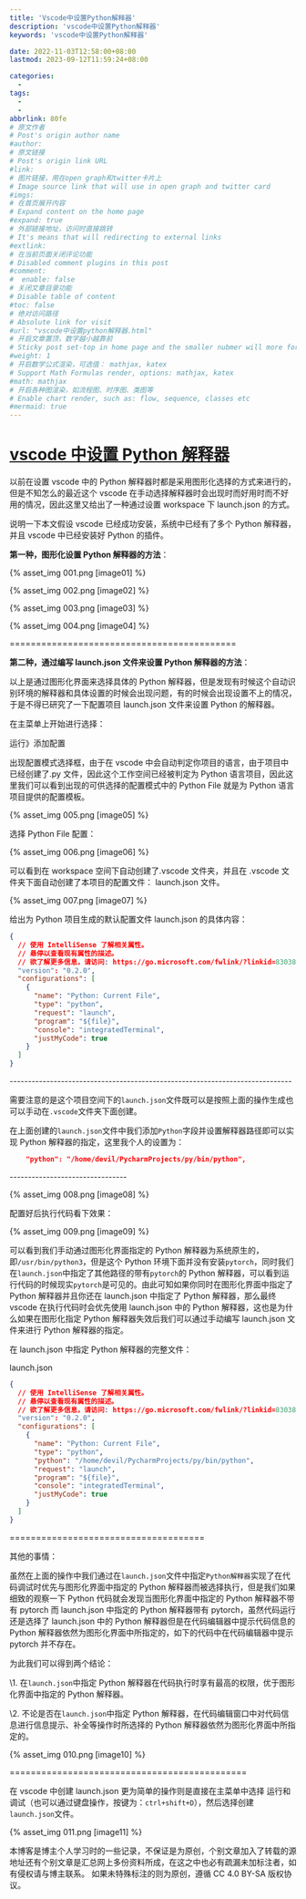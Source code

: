 ```yaml
---
title: 'Vscode中设置Python解释器'
description: 'vscode中设置Python解释器'
keywords: 'vscode中设置Python解释器'

date: 2022-11-03T12:58:00+08:00
lastmod: 2023-09-12T11:59:24+08:00

categories:
  -
tags:
  -
  -
abbrlink: 80fe
# 原文作者
# Post's origin author name
#author:
# 原文链接
# Post's origin link URL
#link:
# 图片链接，用在open graph和twitter卡片上
# Image source link that will use in open graph and twitter card
#imgs:
# 在首页展开内容
# Expand content on the home page
#expand: true
# 外部链接地址，访问时直接跳转
# It's means that will redirecting to external links
#extlink:
# 在当前页面关闭评论功能
# Disabled comment plugins in this post
#comment:
#  enable: false
# 关闭文章目录功能
# Disable table of content
#toc: false
# 绝对访问路径
# Absolute link for visit
#url: "vscode中设置python解释器.html"
# 开启文章置顶，数字越小越靠前
# Sticky post set-top in home page and the smaller nubmer will more forward.
#weight: 1
# 开启数学公式渲染，可选值： mathjax, katex
# Support Math Formulas render, options: mathjax, katex
#math: mathjax
# 开启各种图渲染，如流程图、时序图、类图等
# Enable chart render, such as: flow, sequence, classes etc
#mermaid: true
---
```


# [vscode 中设置 Python 解释器 ](https://www.cnblogs.com/devilmaycry812839668/p/16412457.html)

以前在设置 vscode 中的 Python 解释器时都是采用图形化选择的方式来进行的，但是不知怎么的最近这个 vscode 在手动选择解释器时会出现时而好用时而不好用的情况，因此这里又给出了一种通过设置 workspace 下 launch.json 的方式。

说明一下本文假设 vscode 已经成功安装，系统中已经有了多个 Python 解释器，并且 vscode 中已经安装好 Python 的插件。

<!--more-->

**第一种，图形化设置 Python 解释器的方法**：

{% asset_img 001.png [image01] %}

{% asset_img 002.png [image02] %}

{% asset_img 003.png [image03] %}

{% asset_img 004.png [image04] %}

===========================================

**第二种，通过编写 launch.json 文件来设置 Python 解释器的方法**：

以上是通过图形化界面来选择具体的 Python 解释器，但是发现有时候这个自动识别环境的解释器和具体设置的时候会出现问题，有的时候会出现设置不上的情况，于是不得已研究了一下配置项目 launch.json 文件来设置 Python 的解释器。

在主菜单上开始进行选择：

运行》添加配置

出现配置模式选择框，由于在 vscode 中会自动判定你项目的语言，由于项目中已经创建了.py 文件，因此这个工作空间已经被判定为 Python 语言项目，因此这里我们可以看到出现的可供选择的配置模式中的 Python File 就是为 Python 语言项目提供的配置模板。

{% asset_img 005.png [image05] %}

选择 Python File 配置：

{% asset_img 006.png [image06] %}

可以看到在 workspace 空间下自动创建了.vscode 文件夹，并且在 .vscode 文件夹下面自动创建了本项目的配置文件： launch.json 文件。

{% asset_img 007.png [image07] %}

给出为 Python 项目生成的默认配置文件 launch.json 的具体内容：

```json
{
  // 使用 IntelliSense 了解相关属性。
  // 悬停以查看现有属性的描述。
  // 欲了解更多信息，请访问: https://go.microsoft.com/fwlink/?linkid=830387
  "version": "0.2.0",
  "configurations": [
    {
      "name": "Python: Current File",
      "type": "python",
      "request": "launch",
      "program": "${file}",
      "console": "integratedTerminal",
      "justMyCode": true
    }
  ]
}
```

\-----------------------------------------------------------------------------

需要注意的是这个项目空间下的`launch.json`文件既可以是按照上面的操作生成也可以手动在`.vscode`文件夹下面创建。

在上面创建的`launch.json`文件中我们添加`Python`字段并设置解释器路径即可以实现 Python 解释器的指定，这里我个人的设置为：

```json
    "python": "/home/devil/PycharmProjects/py/bin/python",
```

\--------------------------------

{% asset_img 008.png [image08] %}

配置好后执行代码看下效果：

{% asset_img 009.png [image09] %}

可以看到我们手动通过图形化界面指定的 Python 解释器为系统原生的，即`/usr/bin/python3`，但是这个 Python 环境下面并没有安装`pytorch`，同时我们在`launch.json`中指定了其他路径的带有`pytorch`的 Python 解释器，可以看到运行代码的时候现实`pytorch`是可见的。由此可知如果你同时在图形化界面中指定了 Python 解释器并且你还在 launch.json 中指定了 Python 解释器，那么最终 vscode 在执行代码时会优先使用 launch.json 中的 Python 解释器，这也是为什么如果在图形化指定 Python 解释器失效后我们可以通过手动编写 launch.json 文件来进行 Python 解释器的指定。

在 launch.json 中指定 Python 解释器的完整文件：

launch.json

```json
{
  // 使用 IntelliSense 了解相关属性。
  // 悬停以查看现有属性的描述。
  // 欲了解更多信息，请访问: https://go.microsoft.com/fwlink/?linkid=830387
  "version": "0.2.0",
  "configurations": [
    {
      "name": "Python: Current File",
      "type": "python",
      "python": "/home/devil/PycharmProjects/py/bin/python",
      "request": "launch",
      "program": "${file}",
      "console": "integratedTerminal",
      "justMyCode": true
    }
  ]
}
```

=====================================

其他的事情：

虽然在上面的操作中我们通过在`launch.json`文件中指定`Python解释器`实现了在代码调试时优先与图形化界面中指定的 Python 解释器而被选择执行，但是我们如果细致的观察一下 Python 代码就会发现当图形化界面中指定的 Python 解释器不带有 pytorch 而 launch.json 中指定的 Python 解释器带有 pytorch，虽然代码运行还是选择了 launch.json 中的 Python 解释器但是在代码编辑器中提示代码信息的 Python 解释器依然为图形化界面中所指定的，如下的代码中在代码编辑器中提示 pytorch 并不存在。

为此我们可以得到两个结论：

\1. 在`launch.json`中指定 Python 解释器在代码执行时享有最高的权限，优于图形化界面中指定的 Python 解释器。

\2. 不论是否在`launch.json`中指定 Python 解释器，在代码编辑窗口中对代码信息进行信息提示、补全等操作时所选择的 Python 解释器依然为图形化界面中所指定的。

{% asset_img 010.png [image10] %}

=============================================

在 vscode 中创建 launch.json 更为简单的操作则是直接在主菜单中选择 运行和调试（也可以通过键盘操作，按键为：`ctrl+shift+D`），然后选择创建`launch.json`文件。

{% asset_img 011.png [image11] %}

​ 本博客是博主个人学习时的一些记录，不保证是为原创，个别文章加入了转载的源地址还有个别文章是汇总网上多份资料所成，在这之中也必有疏漏未加标注者，如有侵权请与博主联系。 如果未特殊标注的则为原创，遵循 CC 4.0 BY-SA 版权协议。
